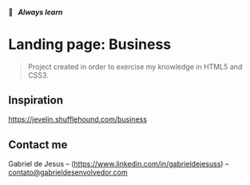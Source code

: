 #### 📒   _Always learn_

# Landing page: Business
> Project created in order to exercise my knowledge in HTML5 and CSS3.


## Inspiration

https://jevelin.shufflehound.com/business

## Contact me

Gabriel de Jesus – (https://www.linkedin.com/in/gabrieldejesuss) – contato@gabrieldesenvolvedor.com
